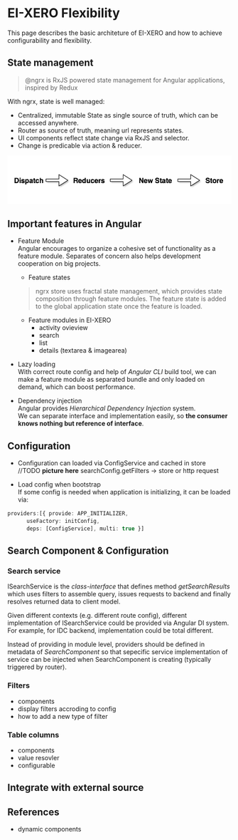 # EI-XERO Flexibility

This page describes the basic architeture of EI-XERO and how to achieve configurability and flexibility.

## State management
>  @ngrx is RxJS powered state management for Angular applications, inspired by Redux

With ngrx, state is well managed:
* Centralized, immutable State as single source of truth, which can be accessed anywhere.
* Router as source of truth, meaning url represents states.
* UI components reflect state change via RxJS and selector.
* Change is predicable via action & reducer.

![redux](./redux.png)

## Important features in Angular
* Feature Module  
  Angular encourages to organize a cohesive set of functionality as a feature module. Separates of concern also helps development cooperation on big projects.

  * Feature states
  > ngrx store uses fractal state management, which provides state composition through feature modules. The feature state is added to the global application state once the feature is loaded.

  * Feature modules in EI-XERO
    * activity ovieview
    * search
    * list
    * details (textarea & imagearea) 

* Lazy loading  
  With correct route config and help of *Angular CLI* build tool, we can make a feature module as separated bundle and only loaded on demand, which can boost performance. 

* Dependency injection  
  Angular provides *Hierarchical Dependency Injection* system.  
  We can separate interface and implementation easily, so **the consumer knows nothing but reference of interface**.

## Configuration

* Configuration can loaded via ConfigService and cached in store  
//TODO **picture here**  searchConfig.getFilters -> store or http request

* Load config when bootstrap  
If some config is needed when application is initializing, it can be loaded via:
```typescript
providers:[{ provide: APP_INITIALIZER, 
      useFactory: initConfig,
      deps: [ConfigService], multi: true }]
```

## Search Component & Configuration

### Search service
ISearchService is the *class-interface* that defines method *getSearchResults* which uses filters  to assemble query, issues requests to backend and finally resolves returned data to client model.

Given different contexts (e.g. different route config), different implementation of ISearchService could be provided via Angular DI system. For example, for IDC backend, implementation could be total different.

Instead of providing in module level, providers should be defined in metadata of *SearchComponent* so that sepecific service implementation of service can be injected when SearchComponent is creating (typically triggered by router).


### Filters
* components
* display filters accroding to config
* how to add a new type of filter

### Table columns
* components
* value resovler
* configurable

## Integrate with external source


## References
* dynamic components
